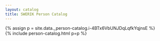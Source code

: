 ```yaml
---
layout: catalog
title: SWERIK Person Catalog
---
```

{% assign p = site.data._person-catalog.i-4BTx6VbUNJDqLqfkYqjnsE %}
{% include person-catalog.html p=p %}

